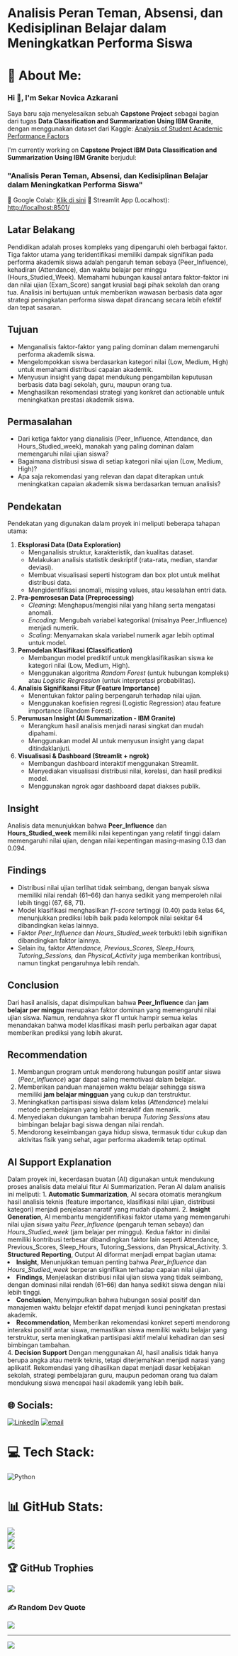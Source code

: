 # Analisis Peran Teman, Absensi, dan Kedisiplinan Belajar dalam Meningkatkan Performa Siswa

# 💫 About Me:

<h3>Hi 👋, I'm Sekar Novica Azkarani</h3>

<p>
Saya baru saja menyelesaikan sebuah <b>Capstone Project</b> sebagai bagian dari tugas <b>Data Classification and Summarization Using IBM Granite</b>, dengan menggunakan dataset dari Kaggle:  
<a href="https://www.kaggle.com/datasets/hannhu4002/analysis-of-student-academic-performance-factors" target="_blank">Analysis of Student Academic Performance Factors</a>
</p>

<p>
I'm currently working on <b>Capstone Project IBM Data Classification and Summarization Using IBM Granite</b> berjudul:  
<h3>"Analisis Peran Teman, Absensi, dan Kedisiplinan Belajar dalam Meningkatkan Performa Siswa"</h3>
</p>

<p>
🔗 Google Colab: <a href="https://colab.research.google.com/drive/1PPrYadbYjXgzVG6ZXVIv2Nhrl4pWQR9U?usp=sharing" target="_blank">Klik di sini</a>  
🔗 Streamlit App (Localhost): <a href="http://localhost:8501/" target="_blank">http://localhost:8501/</a>  
</p> 

<h2>Latar Belakang</h2>
<p>Pendidikan adalah proses kompleks yang dipengaruhi oleh berbagai faktor. Tiga faktor utama yang teridentifikasi memiliki dampak signifikan pada performa akademik siswa adalah pengaruh teman sebaya (Peer_Influence), kehadiran (Attendance), dan waktu belajar per minggu (Hours_Studied_Week). Memahami hubungan kausal antara faktor-faktor ini dan nilai ujian (Exam_Score) sangat krusial bagi pihak sekolah dan orang tua. Analisis ini bertujuan untuk memberikan wawasan berbasis data agar strategi peningkatan performa siswa dapat dirancang secara lebih efektif dan tepat sasaran.</p>

<h2>Tujuan</h2>
<ul>
  <li>Menganalisis faktor-faktor yang paling dominan dalam memengaruhi performa akademik siswa.</li>
  <li>Mengelompokkan siswa berdasarkan kategori nilai (Low, Medium, High) untuk memahami distribusi capaian akademik.</li>
  <li>Menyusun insight yang dapat mendukung pengambilan keputusan berbasis data bagi sekolah, guru, maupun orang tua.</li>
  <li>Menghasilkan rekomendasi strategi yang konkret dan actionable untuk meningkatkan prestasi akademik siswa.</li>
</ul>

<h2>Permasalahan</h2>
<ul>
  <li>Dari ketiga faktor yang dianalisis (Peer_Influence, Attendance, dan Hours_Studied_week), manakah yang paling dominan dalam memengaruhi nilai ujian siswa?</li>
  <li>Bagaimana distribusi siswa di setiap kategori nilai ujian (Low, Medium, High)?</li>
  <li>Apa saja rekomendasi yang relevan dan dapat diterapkan untuk meningkatkan capaian akademik siswa berdasarkan temuan analisis?</li>
</ul>

<h2>Pendekatan</h2>
<p>Pendekatan yang digunakan dalam proyek ini meliputi beberapa tahapan utama:</p>
<ol>
  <li>
    <b>Eksplorasi Data (Data Exploration)</b>  
    <ul>
      <li>Menganalisis struktur, karakteristik, dan kualitas dataset.</li>
      <li>Melakukan analisis statistik deskriptif (rata-rata, median, standar deviasi).</li>
      <li>Membuat visualisasi seperti histogram dan box plot untuk melihat distribusi data.</li>
      <li>Mengidentifikasi anomali, missing values, atau kesalahan entri data.</li>
    </ul>
  </li>
  <li>
    <b>Pra-pemrosesan Data (Preprocessing)</b>  
    <ul>
      <li><i>Cleaning</i>: Menghapus/mengisi nilai yang hilang serta mengatasi anomali.</li>
      <li><i>Encoding</i>: Mengubah variabel kategorikal (misalnya Peer_Influence) menjadi numerik.</li>
      <li><i>Scaling</i>: Menyamakan skala variabel numerik agar lebih optimal untuk model.</li>
    </ul>
  </li>
  <li>
    <b>Pemodelan Klasifikasi (Classification)</b>  
    <ul>
      <li>Membangun model prediktif untuk mengklasifikasikan siswa ke kategori nilai (Low, Medium, High).</li>
      <li>Menggunakan algoritma <i>Random Forest</i> (untuk hubungan kompleks) atau <i>Logistic Regression</i> (untuk interpretasi probabilitas).</li>
    </ul>
  </li>
  <li>
    <b>Analisis Signifikansi Fitur (Feature Importance)</b>  
    <ul>
      <li>Menentukan faktor paling berpengaruh terhadap nilai ujian.</li>
      <li>Menggunakan koefisien regresi (Logistic Regression) atau feature importance (Random Forest).</li>
    </ul>
  </li>
  <li>
    <b>Perumusan Insight (AI Summarization - IBM Granite)</b>  
    <ul>
      <li>Merangkum hasil analisis menjadi narasi singkat dan mudah dipahami.</li>
      <li>Menggunakan model AI untuk menyusun insight yang dapat ditindaklanjuti.</li>
    </ul>
  </li>
  <li>
    <b>Visualisasi & Dashboard (Streamlit + ngrok)</b>  
    <ul>
      <li>Membangun dashboard interaktif menggunakan Streamlit.</li>
      <li>Menyediakan visualisasi distribusi nilai, korelasi, dan hasil prediksi model.</li>
      <li>Menggunakan ngrok agar dashboard dapat diakses publik.</li>
    </ul>
  </li>
</ol>

<h2>Insight</h2>
<p>
Analisis data menunjukkan bahwa <b>Peer_Influence</b> dan <b>Hours_Studied_week</b> memiliki nilai kepentingan yang relatif tinggi dalam memengaruhi nilai ujian, dengan nilai kepentingan masing-masing 0.13 dan 0.094.</p>

<h2>Findings</h2>
<ul>
  <li>Distribusi nilai ujian terlihat tidak seimbang, dengan banyak siswa memiliki nilai rendah (61–66) dan hanya sedikit yang memperoleh nilai lebih tinggi (67, 68, 71).</li>
  <li>Model klasifikasi menghasilkan <i>f1-score</i> tertinggi (0.40) pada kelas 64, menunjukkan prediksi lebih baik pada kelompok nilai sekitar 64 dibandingkan kelas lainnya.</li>
  <li>Faktor <i>Peer_Influence</i> dan <i>Hours_Studied_week</i> terbukti lebih signifikan dibandingkan faktor lainnya.</li>
  <li> Selain itu, faktor <i>Attendance, Previous_Scores, Sleep_Hours, Tutoring_Sessions,</i> dan <i>Physical_Activity</i> juga memberikan kontribusi, namun tingkat pengaruhnya lebih rendah. </li>
</ul>

<h2>Conclusion</h2>
<p>
Dari hasil analisis, dapat disimpulkan bahwa <b>Peer_Influence</b> dan <b>jam belajar per minggu</b> merupakan faktor dominan yang memengaruhi nilai ujian siswa.  
Namun, rendahnya skor f1 untuk hampir semua kelas menandakan bahwa model klasifikasi masih perlu perbaikan agar dapat memberikan prediksi yang lebih akurat.
</p>

<h2>Recommendation</h2>
<ol>
  <li>Membangun program untuk mendorong hubungan positif antar siswa (<i>Peer_Influence</i>) agar dapat saling memotivasi dalam belajar.</li>
  <li>Memberikan panduan manajemen waktu belajar sehingga siswa memiliki <b>jam belajar mingguan</b> yang cukup dan terstruktur.</li>
  <li>Meningkatkan partisipasi siswa dalam kelas (<i>Attendance</i>) melalui metode pembelajaran yang lebih interaktif dan menarik.</li>
  <li>Menyediakan dukungan tambahan berupa <i>Tutoring Sessions</i> atau bimbingan belajar bagi siswa dengan nilai rendah.</li>
  <li>Mendorong keseimbangan gaya hidup siswa, termasuk tidur cukup dan aktivitas fisik yang sehat, agar performa akademik tetap optimal.</li>
</ol>

<h2>AI Support Explanation</h2>
Dalam proyek ini, kecerdasan buatan (AI) digunakan untuk mendukung proses analisis data melalui fitur AI Summarization. Peran AI dalam analisis ini meliputi:
1. <b>Automatic Summarization</b>, AI secara otomatis merangkum hasil analisis teknis (feature importance, klasifikasi nilai ujian, distribusi kategori) menjadi penjelasan naratif yang mudah dipahami.
2. <b>Insight Generation</b>, AI membantu mengidentifikasi faktor utama yang memengaruhi nilai ujian siswa yaitu <i>Peer_Influence</i> (pengaruh teman sebaya) dan <i>Hours_Studied_week</i> (jam belajar per minggu). Kedua faktor ini dinilai memiliki kontribusi terbesar dibandingkan faktor lain seperti Attendance, Previous_Scores, Sleep_Hours, Tutoring_Sessions, dan Physical_Activity.
3. <b>Structured Reporting</b>, Output AI diformat menjadi empat bagian utama:
   <li><b>Insight</b>, Menunjukkan temuan penting bahwa <i>Peer_Influence</i> dan <i>Hours_Studied_week</i> berperan signifikan terhadap capaian nilai ujian.</li>
   <li><b>Findings</b>, Menjelaskan distribusi nilai ujian siswa yang tidak seimbang, dengan dominasi nilai rendah (61–66) dan hanya sedikit siswa dengan nilai lebih tinggi.</li>
   <li><b>Conclusion</b>, Menyimpulkan bahwa hubungan sosial positif dan manajemen waktu belajar efektif dapat menjadi kunci peningkatan prestasi akademik.</li>
   <li><b>Recommendation</b>, Memberikan rekomendasi konkret seperti mendorong interaksi positif antar siswa, memastikan siswa memiliki waktu belajar yang terstruktur, serta meningkatkan partisipasi aktif melalui kehadiran dan sesi bimbingan tambahan.</li>
4. <b>Decision Support</b>  
Dengan menggunakan AI, hasil analisis tidak hanya berupa angka atau metrik teknis, tetapi diterjemahkan menjadi narasi yang aplikatif. Rekomendasi yang dihasilkan dapat menjadi dasar kebijakan sekolah, strategi pembelajaran guru, maupun pedoman orang tua dalam mendukung siswa mencapai hasil akademik yang lebih baik.

  
## 🌐 Socials:
[![LinkedIn](https://img.shields.io/badge/LinkedIn-%230077B5.svg?logo=linkedin&logoColor=white)](https://linkedin.com/in/www.linkedin.com/in/sekar-novica-azkarani-99754137b) [![email](https://img.shields.io/badge/Email-D14836?logo=gmail&logoColor=white)](mailto:sekarnovicaazkarani@gmail.com) 

# 💻 Tech Stack:
![Python](https://img.shields.io/badge/python-3670A0?style=for-the-badge&logo=python&logoColor=ffdd54)
# 📊 GitHub Stats:
![](https://github-readme-stats.vercel.app/api?username=sekarzakarani&theme=dark&hide_border=false&include_all_commits=false&count_private=false)<br/>
![](https://nirzak-streak-stats.vercel.app/?user=sekarzakarani&theme=dark&hide_border=false)<br/>
![](https://github-readme-stats.vercel.app/api/top-langs/?username=sekarzakarani&theme=dark&hide_border=false&include_all_commits=false&count_private=false&layout=compact)

## 🏆 GitHub Trophies
![](https://github-profile-trophy.vercel.app/?username=sekarzakarani&theme=radical&no-frame=false&no-bg=true&margin-w=4)

### ✍️ Random Dev Quote
![](https://quotes-github-readme.vercel.app/api?type=horizontal&theme=radical)

---
[![](https://visitcount.itsvg.in/api?id=sekarzakarani&icon=9&color=1)](https://visitcount.itsvg.in)

<!-- Proudly created with GPRM ( https://gprm.itsvg.in ) -->
